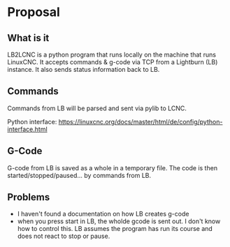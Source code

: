 # Proposal

## What is it 

LB2LCNC is a python program that runs locally on the machine that runs LinuxCNC. It accepts commands & g-code via TCP from a Lightburn (LB) instance. It also sends status information back to LB.

## Commands

Commands from LB will be parsed and sent via pylib to LCNC.

Python interface:
https://linuxcnc.org/docs/master/html/de/config/python-interface.html

## G-Code

G-code from LB is saved as a whole in a temporary file. The code is then started/stopped/paused... by commands from LB.

## Problems

* I haven't found a documentation on how LB creates g-code
* when you press start in LB, the wholde gcode is sent out. I don't know how to control this. LB assumes the program has run its course and does not react to stop or pause.
